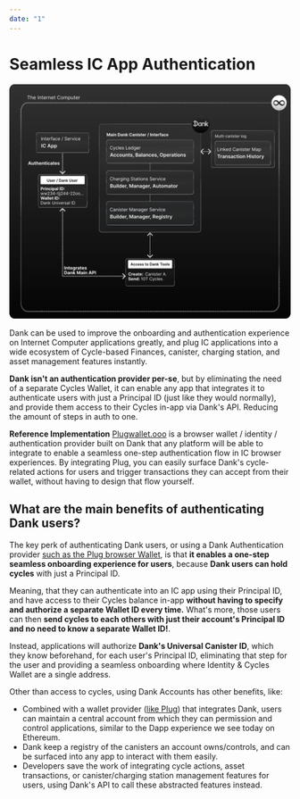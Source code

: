 ```yaml
---
date: "1"
---
```

# Seamless IC App Authentication

![](imgs/seamless-auth.svg)

Dank can be used to improve the onboarding and authentication experience on Internet Computer applications greatly, and plug IC applications into a wide ecosystem of Cycle-based Finances, canister, charging station, and asset management features instantly.

**Dank isn't an authentication provider per-se**, but by eliminating the need of a separate Cycles Wallet, it can enable any app that integrates it to authenticate users with just a Principal ID (just like they would normally), and provide them access to their Cycles in-app via Dank's API. Reducing the amount of steps in auth to one.

**Reference Implementation**
[Plugwallet.ooo](https://plugwallet.ooo/) is a browser wallet / identity / authentication provider built on Dank that any platform will be able to integrate to enable a seamless one-step authentication flow in IC browser experiences. By integrating Plug, you can easily surface Dank's cycle-related actions for users and trigger transactions they can accept from their wallet, without having to design that flow yourself.

## What are the main benefits of authenticating Dank users?

The key perk of authenticating Dank users, or using a Dank Authentication provider [such as the Plug browser Wallet](https://plugwallet.ooo), is that **it enables a one-step seamless onboarding experience for users**, because **Dank users can hold cycles** with just a Principal ID. 

Meaning, that they can authenticate into an IC app using their Principal ID, and have access to their Cycles balance in-app **without having to specify and authorize a separate Wallet ID every time.** What's more, those users can then **send cycles to each others with just their account's Principal ID and no need to know a separate Wallet ID!**.

Instead, applications will authorize **Dank's Universal Canister ID**, which they know beforehand, for each user's Principal ID, eliminating that step for the user and providing a seamless onboarding where Identity & Cycles Wallet are a single address.

Other than access to cycles, using Dank Accounts has other benefits, like:

- Combined with a wallet provider ([like Plug](https://plugwallet.ooo)) that integrates Dank, users can maintain a central account from which they can permission and control applications, similar to the Dapp experience we see today on Ethereum.
- Dank keep a registry of the canisters an account owns/controls, and can be surfaced into any app to interact with them easily.
- Developers save the work of integrating cycle actions, asset transactions, or canister/charging station management features for users, using Dank's API to call these abstracted features instead.
